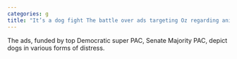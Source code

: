 ```yaml
---
categories: g
title: "It’s a dog fight The battle over ads targeting Oz regarding animal abuse"
---
```

The ads, funded by top Democratic super PAC, Senate Majority PAC, depict dogs in various forms of distress.